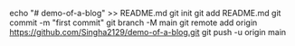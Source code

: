 echo "# demo-of-a-blog" >> README.md
git init
git add README.md
git commit -m "first commit"
git branch -M main
git remote add origin https://github.com/Singha2129/demo-of-a-blog.git
git push -u origin main
